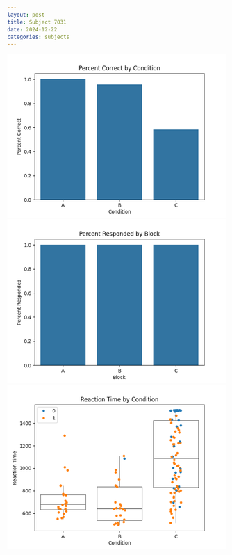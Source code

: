 ```yaml
---
layout: post
title: Subject 7031
date: 2024-12-22
categories: subjects
---
```


![](data/7031/run-4/7031_ATS_percent_correct.png)
![](data/7031/run-4/7031_ATS_percent_responded.png)
![](data/7031/run-4/7031_ATS_rt.png)
